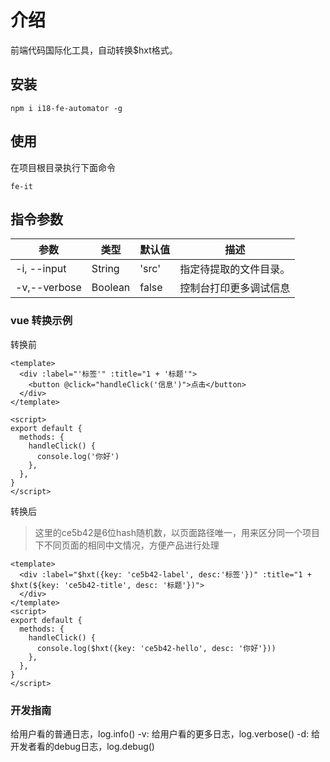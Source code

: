 # 介绍

前端代码国际化工具，自动转换$hxt格式。

## 安装

```
npm i i18-fe-automator -g
```

## 使用

在项目根目录执行下面命令

```
fe-it
```

## 指令参数

| 参数              | 类型    | 默认值                 | 描述                                                                                   |
| ----------------- | ------- | ---------------------- | -------------------------------------------------------------------------------------- |
| -i, --input       | String  | 'src'                  | 指定待提取的文件目录。                                                                 |
| -v,--verbose      | Boolean | false                  | 控制台打印更多调试信息                                                        |

### vue 转换示例

转换前

```vue
<template>
  <div :label="'标签'" :title="1 + '标题'">
    <button @click="handleClick('信息')">点击</button>
  </div>
</template>

<script>
export default {
  methods: {
    handleClick() {
      console.log('你好')
    },
  },
}
</script>
```

转换后
> 这里的ce5b42是6位hash随机数，以页面路径唯一，用来区分同一个项目下不同页面的相同中文情况，方便产品进行处理

```vue
<template>
  <div :label="$hxt({key: 'ce5b42-label', desc:'标签'})" :title="1 + $hxt(${key: 'ce5b42-title', desc: '标题'})">
  </div>
</template>
<script>
export default {
  methods: {
    handleClick() {
      console.log($hxt({key: 'ce5b42-hello', desc: '你好'}))
    },
  },
}
</script>
```

### 开发指南

给用户看的普通日志，log.info()
-v: 给用户看的更多日志，log.verbose()
-d: 给开发者看的debug日志，log.debug()
